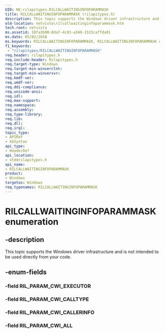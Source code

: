 ```yaml
---
UID: NE:rilapitypes.RILCALLWAITINGINFOPARAMMASK
title: RILCALLWAITINGINFOPARAMMASK (rilapitypes.h)
description: This topic supports the Windows driver infrastructure and is not intended to be used directly from your code.
old-location: netvista\rilcallwaitinginfoparammask.htm
tech.root: netvista
ms.assetid: 18fa3b00-8da7-4c83-a340-1515caffda01
ms.date: 05/02/2018
ms.keywords: RILCALLWAITINGINFOPARAMMASK, RILCALLWAITINGINFOPARAMMASK enumeration [Network Drivers Starting with Windows Vista], RIL_PARAM_CWI_ALL, RIL_PARAM_CWI_CALLERINFO, RIL_PARAM_CWI_CALLTYPE, netvista.rilcallwaitinginfoparammask, ntddrilapitypes/RILCALLWAITINGINFOPARAMMASK, ntddrilapitypes/RIL_PARAM_CWI_ALL, ntddrilapitypes/RIL_PARAM_CWI_CALLERINFO, ntddrilapitypes/RIL_PARAM_CWI_CALLTYPE
f1_keywords:
 - "rilapitypes/RILCALLWAITINGINFOPARAMMASK"
req.header: rilapitypes.h
req.include-header: Rilapitypes.h
req.target-type: Windows
req.target-min-winverclnt: 
req.target-min-winversvr: 
req.kmdf-ver: 
req.umdf-ver: 
req.ddi-compliance: 
req.unicode-ansi: 
req.idl: 
req.max-support: 
req.namespace: 
req.assembly: 
req.type-library: 
req.lib: 
req.dll: 
req.irql: 
topic_type:
- APIRef
- kbSyntax
api_type:
- HeaderDef
api_location:
- ntddrilapitypes.h
api_name:
- RILCALLWAITINGINFOPARAMMASK
product:
- Windows
targetos: Windows
req.typenames: RILCALLWAITINGINFOPARAMMASK
---
```


# RILCALLWAITINGINFOPARAMMASK enumeration


## -description


This topic supports the Windows driver infrastructure and is not intended to be used directly from your code.


## -enum-fields




### -field RIL_PARAM_CWI_EXECUTOR


### -field RIL_PARAM_CWI_CALLTYPE


### -field RIL_PARAM_CWI_CALLERINFO


### -field RIL_PARAM_CWI_ALL

